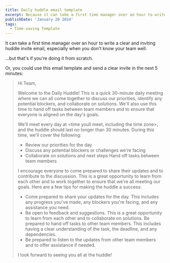 ```yaml
---
title: Daily huddle email template
excerpt: Because it can take a first time manager over an hour to write a clear and inviting huddle invite email, especially when you don't know your team well.
publishDate: 'January 20 2024'
tags:
  - Time-saving Template
---
```


It can take a first time manager over an hour to write a clear and inviting huddle invite email, especially when you don't know your team well.

...but that's if you're doing it from scratch.

Or, you could use this email template and send a clear invite in the next 5 minutes:



> Hi Team,
> 
> Welcome to the Daily <your department name here> Huddle! This is a quick 30-minute daily meeting where we can all come together to discuss our priorities, identify any potential blockers, and collaborate on solutions. We'll also use this time to hand off tasks between <list different teams> team members and to ensure that everyone is aligned on the day's goals.
>
> We'll meet every day at <time youll meet, including the time zone>, and the huddle should last no longer than 30 minutes. During this time, we'll cover the following:
> 
> - Review our priorities for the day
> - Discuss any potential blockers or challenges we're facing
> - Collaborate on solutions and next steps
Hand off tasks between team members
>
> I encourage everyone to come prepared to share their updates and to contribute to the discussion. This is a great opportunity to learn from each other and to work together to ensure that we're all meeting our goals.
Here are a few tips for making the huddle a success:
> 
> - Come prepared to share your updates for the day. This includes any progress you've made, any blockers you're facing, and any assistance you need.
> - Be open to feedback and suggestions. This is a great opportunity to learn from each other and to collaborate on solutions.
Be prepared to hand off tasks to other team members. This includes having a clear understanding of the task, the deadline, and any dependencies.
> - Be prepared to listen to the updates from other team members and to offer assistance if needed.
> 
> I look forward to seeing you all at the huddle!
> 
> <your name>